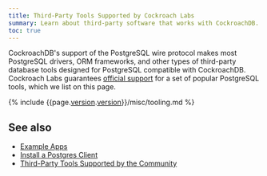 ```yaml
---
title: Third-Party Tools Supported by Cockroach Labs
summary: Learn about third-party software that works with CockroachDB.
toc: true
---
```


CockroachDB's support of the PostgreSQL wire protocol makes most PostgreSQL drivers, ORM frameworks, and other types of third-party database tools designed for PostgreSQL compatible with CockroachDB. Cockroach Labs guarantees [official support](#support-levels) for a set of popular PostgreSQL tools, which we list on this page.

{% include {{page.[version](cluster-settings.html#setting-version).[version](cluster-settings.html#setting-version)}}/misc/tooling.md %}

## See also

- [Example Apps](example-apps.html)
- [Install a Postgres Client](install-client-drivers.html)
- [Third-Party Tools Supported by the Community](community-tooling.html)
